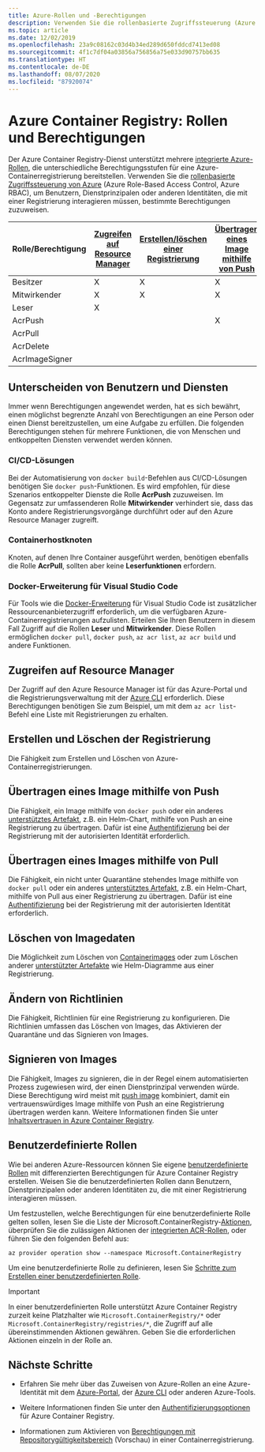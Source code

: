 ```yaml
---
title: Azure-Rollen und -Berechtigungen
description: Verwenden Sie die rollenbasierte Zugriffssteuerung (Azure RBAC) und das Identity & Access Management (IAM) von Azure, um differenzierte Berechtigungen für Ressourcen in einer Azure-Containerregistrierung bereitzustellen.
ms.topic: article
ms.date: 12/02/2019
ms.openlocfilehash: 23a9c08162c03d4b34ed289d650fddcd7413ed08
ms.sourcegitcommit: 4f1c7df04a03856a756856a75e033d90757bb635
ms.translationtype: HT
ms.contentlocale: de-DE
ms.lasthandoff: 08/07/2020
ms.locfileid: "87920074"
---
```

# <a name="azure-container-registry-roles-and-permissions"></a>Azure Container Registry: Rollen und Berechtigungen

Der Azure Container Registry-Dienst unterstützt mehrere [integrierte Azure-Rollen](../role-based-access-control/built-in-roles.md), die unterschiedliche Berechtigungsstufen für eine Azure-Containerregistrierung bereitstellen. Verwenden Sie die [rollenbasierte Zugriffssteuerung von Azure](../role-based-access-control/index.yml) (Azure Role-Based Access Control, Azure RBAC), um Benutzern, Dienstprinzipalen oder anderen Identitäten, die mit einer Registrierung interagieren müssen, bestimmte Berechtigungen zuzuweisen. 

| Rolle/Berechtigung       | [Zugreifen auf Resource Manager](#access-resource-manager) | [Erstellen/löschen einer Registrierung](#create-and-delete-registry) | [Übertragen eines Image mithilfe von Push](#push-image) | [Übertragen eines Images mithilfe von Pull](#pull-image) | [Löschen von Imagedaten](#delete-image-data) | [Ändern von Richtlinien](#change-policies) |   [Signieren von Images](#sign-images)  |
| ---------| --------- | --------- | --------- | --------- | --------- | --------- | --------- |
| Besitzer | X | X | X | X | X | X |  |  
| Mitwirkender | X | X | X |  X | X | X |  |  
| Leser | X |  |  | X |  |  |  |
| AcrPush |  |  | X | X | |  |  |  
| AcrPull |  |  |  | X |  |  |  |  
| AcrDelete |  |  |  |  | X |  |  |
| AcrImageSigner |  |  |  |  |  |  | X |

## <a name="differentiate-users-and-services"></a>Unterscheiden von Benutzern und Diensten

Immer wenn Berechtigungen angewendet werden, hat es sich bewährt, einen möglichst begrenzte Anzahl von Berechtigungen an eine Person oder einen Dienst bereitzustellen, um eine Aufgabe zu erfüllen. Die folgenden Berechtigungen stehen für mehrere Funktionen, die von Menschen und entkoppelten Diensten verwendet werden können.

### <a name="cicd-solutions"></a>CI/CD-Lösungen

Bei der Automatisierung von `docker build`-Befehlen aus CI/CD-Lösungen benötigen Sie `docker push`-Funktionen. Es wird empfohlen, für diese Szenarios entkoppelter Dienste die Rolle **AcrPush** zuzuweisen. Im Gegensatz zur umfassenderen Rolle **Mitwirkender** verhindert sie, dass das Konto andere Registrierungsvorgänge durchführt oder auf den Azure Resource Manager zugreift.

### <a name="container-host-nodes"></a>Containerhostknoten

Knoten, auf denen Ihre Container ausgeführt werden, benötigen ebenfalls die Rolle **AcrPull**, sollten aber keine **Leserfunktionen** erfordern.

### <a name="visual-studio-code-docker-extension"></a>Docker-Erweiterung für Visual Studio Code

Für Tools wie die [Docker-Erweiterung](https://code.visualstudio.com/docs/azure/docker) für Visual Studio Code ist zusätzlicher Ressourcenanbieterzugriff erforderlich, um die verfügbaren Azure-Containerregistrierungen aufzulisten. Erteilen Sie Ihren Benutzern in diesem Fall Zugriff auf die Rollen **Leser** und **Mitwirkender**. Diese Rollen ermöglichen `docker pull`, `docker push`, `az acr list`, `az acr build` und andere Funktionen. 

## <a name="access-resource-manager"></a>Zugreifen auf Resource Manager

Der Zugriff auf den Azure Resource Manager ist für das Azure-Portal und die Registrierungsverwaltung mit der [Azure CLI](/cli/azure/) erforderlich. Diese Berechtigungen benötigen Sie zum Beispiel, um mit dem `az acr list`-Befehl eine Liste mit Registrierungen zu erhalten. 

## <a name="create-and-delete-registry"></a>Erstellen und Löschen der Registrierung

Die Fähigkeit zum Erstellen und Löschen von Azure-Containerregistrierungen.

## <a name="push-image"></a>Übertragen eines Image mithilfe von Push

Die Fähigkeit, ein Image mithilfe von `docker push` oder ein anderes [unterstütztes Artefakt](container-registry-image-formats.md), z.B. ein Helm-Chart, mithilfe von Push an eine Registrierung zu übertragen. Dafür ist eine [Authentifizierung](container-registry-authentication.md) bei der Registrierung mit der autorisierten Identität erforderlich. 

## <a name="pull-image"></a>Übertragen eines Images mithilfe von Pull

Die Fähigkeit, ein nicht unter Quarantäne stehendes Image mithilfe von `docker pull` oder ein anderes [unterstütztes Artefakt](container-registry-image-formats.md), z.B. ein Helm-Chart, mithilfe von Pull aus einer Registrierung zu übertragen. Dafür ist eine [Authentifizierung](container-registry-authentication.md) bei der Registrierung mit der autorisierten Identität erforderlich.

## <a name="delete-image-data"></a>Löschen von Imagedaten

Die Möglichkeit zum Löschen von [Containerimages](container-registry-delete.md) oder zum Löschen anderer [unterstützter Artefakte](container-registry-image-formats.md) wie Helm-Diagramme aus einer Registrierung.

## <a name="change-policies"></a>Ändern von Richtlinien

Die Fähigkeit, Richtlinien für eine Registrierung zu konfigurieren. Die Richtlinien umfassen das Löschen von Images, das Aktivieren der Quarantäne und das Signieren von Images.

## <a name="sign-images"></a>Signieren von Images

Die Fähigkeit, Images zu signieren, die in der Regel einem automatisierten Prozess zugewiesen wird, der einen Dienstprinzipal verwenden würde. Diese Berechtigung wird meist mit [push image](#push-image) kombiniert, damit ein vertrauenswürdiges Image mithilfe von Push an eine Registrierung übertragen werden kann. Weitere Informationen finden Sie unter [Inhaltsvertrauen in Azure Container Registry](container-registry-content-trust.md).

## <a name="custom-roles"></a>Benutzerdefinierte Rollen

Wie bei anderen Azure-Ressourcen können Sie eigene [benutzerdefinierte Rollen](../role-based-access-control/custom-roles.md) mit differenzierten Berechtigungen für Azure Container Registry erstellen. Weisen Sie die benutzerdefinierten Rollen dann Benutzern, Dienstprinzipalen oder anderen Identitäten zu, die mit einer Registrierung interagieren müssen. 

Um festzustellen, welche Berechtigungen für eine benutzerdefinierte Rolle gelten sollen, lesen Sie die Liste der Microsoft.ContainerRegistry-[Aktionen](../role-based-access-control/resource-provider-operations.md#microsoftcontainerregistry), überprüfen Sie die zulässigen Aktionen der [integrierten ACR-Rollen](../role-based-access-control/built-in-roles.md), oder führen Sie den folgenden Befehl aus:

```azurecli
az provider operation show --namespace Microsoft.ContainerRegistry
```

Um eine benutzerdefinierte Rolle zu definieren, lesen Sie [Schritte zum Erstellen einer benutzerdefinierten Rolle](../role-based-access-control/custom-roles.md#steps-to-create-a-custom-role).

> [!IMPORTANT]
> In einer benutzerdefinierten Rolle unterstützt Azure Container Registry zurzeit keine Platzhalter wie `Microsoft.ContainerRegistry/*` oder `Microsoft.ContainerRegistry/registries/*`, die Zugriff auf alle übereinstimmenden Aktionen gewähren. Geben Sie die erforderlichen Aktionen einzeln in der Rolle an.

## <a name="next-steps"></a>Nächste Schritte

* Erfahren Sie mehr über das Zuweisen von Azure-Rollen an eine Azure-Identität mit dem [Azure-Portal](../role-based-access-control/role-assignments-portal.md), der [Azure CLI](../role-based-access-control/role-assignments-cli.md) oder anderen Azure-Tools.

* Weitere Informationen finden Sie unter den [Authentifizierungsoptionen](container-registry-authentication.md) für Azure Container Registry.

* Informationen zum Aktivieren von [Berechtigungen mit Repositorygültigkeitsbereich](container-registry-repository-scoped-permissions.md) (Vorschau) in einer Containerregistrierung.